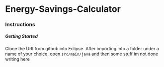 # Energy-Savings-Calculator
<div>
  <h3>Instructions</h3>
  <h5>Getting Started</h5>
  <p>Clone the URI from github into Eclipse. After importing into a folder under a name of your choice, open <code>src/main/java</code> and then some stuff 	im not done writing here
  
</div>